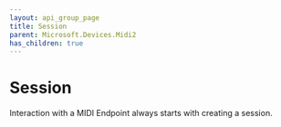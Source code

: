 ```yaml
---
layout: api_group_page
title: Session
parent: Microsoft.Devices.Midi2
has_children: true
---
```


# Session

Interaction with a MIDI Endpoint always starts with creating a session.


